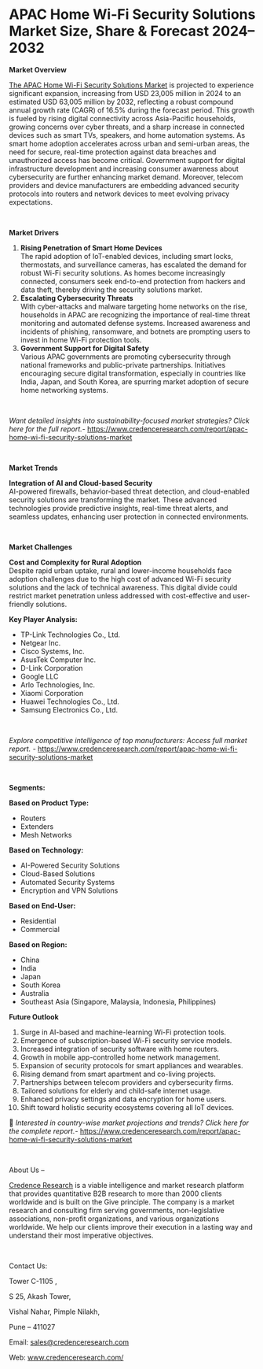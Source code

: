 # APAC Home Wi-Fi Security Solutions Market Size, Share & Forecast 2024–2032


<p><strong>Market Overview</strong></p>
<p><a href="https://www.credenceresearch.com/report/apac-home-wi-fi-security-solutions-market">The APAC Home Wi-Fi Security Solutions Market</a> is projected to experience significant expansion, increasing from USD 23,005 million in 2024 to an estimated USD 63,005 million by 2032, reflecting a robust compound annual growth rate (CAGR) of 16.5% during the forecast period. This growth is fueled by rising digital connectivity across Asia-Pacific households, growing concerns over cyber threats, and a sharp increase in connected devices such as smart TVs, speakers, and home automation systems. As smart home adoption accelerates across urban and semi-urban areas, the need for secure, real-time protection against data breaches and unauthorized access has become critical. Government support for digital infrastructure development and increasing consumer awareness about cybersecurity are further enhancing market demand. Moreover, telecom providers and device manufacturers are embedding advanced security protocols into routers and network devices to meet evolving privacy expectations.</p>
<p><strong>&nbsp;</strong></p>
<p><strong>Market Drivers</strong></p>
<ol>
<li><strong> Rising Penetration of Smart Home Devices</strong><br data-start="1089" data-end="1092" /> The rapid adoption of IoT-enabled devices, including smart locks, thermostats, and surveillance cameras, has escalated the demand for robust Wi-Fi security solutions. As homes become increasingly connected, consumers seek end-to-end protection from hackers and data theft, thereby driving the security solutions market.</li>
<li data-start="1413" data-end="1767"><strong data-start="1413" data-end="1452"> Escalating Cybersecurity Threats</strong><br data-start="1452" data-end="1455" /> With cyber-attacks and malware targeting home networks on the rise, households in APAC are recognizing the importance of real-time threat monitoring and automated defense systems. Increased awareness and incidents of phishing, ransomware, and botnets are prompting users to invest in home Wi-Fi protection tools.</li>
<li data-start="1769" data-end="2108"><strong data-start="1769" data-end="1813"> Government Support for Digital Safety</strong><br data-start="1813" data-end="1816" /> Various APAC governments are promoting cybersecurity through national frameworks and public-private partnerships. Initiatives encouraging secure digital transformation, especially in countries like India, Japan, and South Korea, are spurring market adoption of secure home networking systems.</li>
</ol>
<p><strong>&nbsp;</strong></p>
<p><em>Want detailed insights into sustainability-focused market strategies? Click here for the full report.- </em><a href="https://www.credenceresearch.com/report/apac-home-wi-fi-security-solutions-market">https://www.credenceresearch.com/report/apac-home-wi-fi-security-solutions-market</a></p>
<p>&nbsp;</p>
<p><strong>Market Trends</strong></p>
<p><strong>Integration of AI and Cloud-based Security</strong><br /> AI-powered firewalls, behavior-based threat detection, and cloud-enabled security solutions are transforming the market. These advanced technologies provide predictive insights, real-time threat alerts, and seamless updates, enhancing user protection in connected environments.</p>
<p><strong>&nbsp;</strong></p>
<p><strong>Market Challenges</strong></p>
<p><strong>Cost and Complexity for Rural Adoption</strong><br /> Despite rapid urban uptake, rural and lower-income households face adoption challenges due to the high cost of advanced Wi-Fi security solutions and the lack of technical awareness. This digital divide could restrict market penetration unless addressed with cost-effective and user-friendly solutions.</p>
<p><strong>Key Player Analysis:</strong></p>
<ul>
<li>TP-Link Technologies Co., Ltd.</li>
<li>Netgear Inc.</li>
<li>Cisco Systems, Inc.</li>
<li>AsusTek Computer Inc.</li>
<li>D-Link Corporation</li>
<li>Google LLC</li>
<li>Arlo Technologies, Inc.</li>
<li>Xiaomi Corporation</li>
<li>Huawei Technologies Co., Ltd.</li>
<li>Samsung Electronics Co., Ltd.</li>
</ul>
<p>&nbsp;</p>
<p><em>Explore competitive intelligence of top manufacturers: Access full market report. - </em><a href="https://www.credenceresearch.com/report/apac-home-wi-fi-security-solutions-market">https://www.credenceresearch.com/report/apac-home-wi-fi-security-solutions-market</a></p>
<p>&nbsp;</p>
<p><strong>Segments:</strong></p>
<p><strong>Based on Product Type:</strong></p>
<ul>
<li>Routers</li>
<li>Extenders</li>
<li>Mesh Networks</li>
</ul>
<p><strong>Based on Technology:</strong></p>
<ul>
<li>AI-Powered Security Solutions</li>
<li>Cloud-Based Solutions</li>
<li>Automated Security Systems</li>
<li>Encryption and VPN Solutions</li>
</ul>
<p><strong>Based on End-User:</strong></p>
<ul>
<li>Residential</li>
<li>Commercial</li>
</ul>
<p><strong>Based on Region:</strong></p>
<ul>
<li>China</li>
<li>India</li>
<li>Japan</li>
<li>South Korea</li>
<li>Australia</li>
<li>Southeast Asia (Singapore, Malaysia, Indonesia, Philippines)</li>
</ul>
<p><strong>Future Outlook </strong></p>
<ol>
<li>Surge in AI-based and machine-learning Wi-Fi protection tools.</li>
<li data-start="2946" data-end="3008">Emergence of subscription-based Wi-Fi security service models.</li>
<li data-start="3012" data-end="3073">Increased integration of security software with home routers.</li>
<li data-start="3077" data-end="3133">Growth in mobile app-controlled home network management.</li>
<li data-start="3137" data-end="3204">Expansion of security protocols for smart appliances and wearables.</li>
<li data-start="3208" data-end="3266">Rising demand from smart apartment and co-living projects.</li>
<li data-start="3270" data-end="3333">Partnerships between telecom providers and cybersecurity firms.</li>
<li data-start="3337" data-end="3398">Tailored solutions for elderly and child-safe internet usage.</li>
<li data-start="3402" data-end="3463">Enhanced privacy settings and data encryption for home users.</li>
<li data-start="3468" data-end="3535">Shift toward holistic security ecosystems covering all IoT devices.</li>
</ol>
<p>📌 <em>Interested in country-wise market projections and trends? Click here for the complete report.- </em><a href="https://www.credenceresearch.com/report/apac-home-wi-fi-security-solutions-market">https://www.credenceresearch.com/report/apac-home-wi-fi-security-solutions-market</a></p>
<p>&nbsp;</p>
<p>About Us &ndash;</p>
<p><a href="https://www.credenceresearch.com/">Credence Research</a> is a viable intelligence and market research platform that provides quantitative B2B research to more than 2000 clients worldwide and is built on the Give principle. The company is a market research and consulting firm serving governments, non-legislative associations, non-profit organizations, and various organizations worldwide. We help our clients improve their execution in a lasting way and understand their most imperative objectives.</p>
<p>&nbsp;</p>
<p>Contact Us:</p>
<p>Tower C-1105 ,</p>
<p>S 25, Akash Tower,</p>
<p>Vishal Nahar, Pimple Nilakh,</p>
<p>Pune &ndash; 411027</p>
<p>Email: <a href="mailto:sales@credenceresearch.com">sales@credenceresearch.com</a></p>
<p>Web: <a href="http://www.credenceresearch.com/">www.credenceresearch.com/</a></p>

